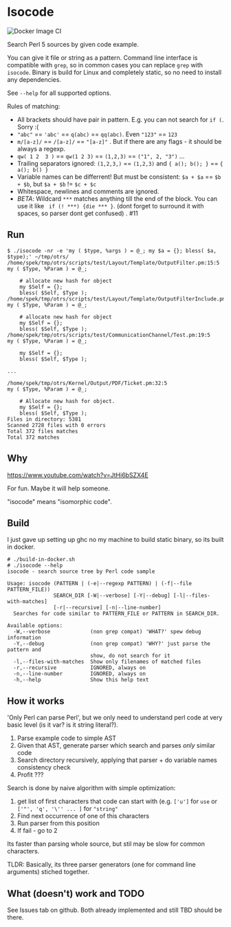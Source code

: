 # Isocode
![Docker Image CI](https://github.com/ikkeps/isocode/workflows/Docker%20Image%20CI/badge.svg?branch=master)

Search Perl 5 sources by given code example.

You can give it file or string as a pattern. Command line interface is compatible with `grep`, so in common cases you can replace `grep` with `isocode`.
Binary is build for Linux and completely static, so no need to install any dependencies.

See `--help` for all supported options.

Rules of matching:

* All brackets should have pair in pattern. E.g. you can not search for ` if ( `. Sorry :(
* ` "abc" ` == ` 'abc' ` == `q(abc)` == `qq(abc)`. Even `"123"` == `123`
* ` m/[a-z]/ ` == ` /[a-z]/ ` == ` "[a-z]" ` . But if there are any flags - it should be always a regexp.
* `qw( 1 2  3 )` == `qw(1 2 3)` == `(1,2,3)` == `("1", 2, "3")` ...
* Trailing separators ignored: `(1,2,3,)` == `(1,2,3)` and `{ a(); b(); }` == ` { a(); b() } `
* Variable names can be differrent! But must be consistent: ` $a + $a ` == ` $b + $b `, but ` $a + $b ` != ` $c + $c `
* Whitespace, newlines and comments are ignored.
* *BETA*: Wildcard ` *** ` matches anything till the end of the block. You can use it like ` if (! ***) {die *** }`. (dont forget to surround it with spaces, so parser dont get confused) . #11

## Run

```
$ ./isocode -nr -e 'my ( $type, %args ) = @_; my $a = {}; bless( $a, $type);' ~/tmp/otrs/
/home/spek/tmp/otrs/scripts/test/Layout/Template/OutputFilter.pm:15:5
my ( $Type, %Param ) = @_;

    # allocate new hash for object
    my $Self = {};
    bless( $Self, $Type );
/home/spek/tmp/otrs/scripts/test/Layout/Template/OutputFilterInclude.pm:15:5
my ( $Type, %Param ) = @_;

    # allocate new hash for object
    my $Self = {};
    bless( $Self, $Type );
/home/spek/tmp/otrs/scripts/test/CommunicationChannel/Test.pm:19:5
my ( $Type, %Param ) = @_;

    my $Self = {};
    bless( $Self, $Type );

...

/home/spek/tmp/otrs/Kernel/Output/PDF/Ticket.pm:32:5
my ( $Type, %Param ) = @_;

    # Allocate new hash for object.
    my $Self = {};
    bless( $Self, $Type );
Files in directory: 5381
Scanned 2728 files with 0 errors
Total 372 files matches
Total 372 matches
```

## Why

https://www.youtube.com/watch?v=JtHi6bSZX4E

For fun. Maybe it will help someone.

"isocode" means "isomorphic code".

## Build

I just gave up setting up ghc no my machine to build static binary, so its built in docker.

```
# ./build-in-docker.sh
# ./isocode --help
isocode - search source tree by Perl code sample

Usage: isocode (PATTERN | (-e|--regexp PATTERN) | (-f|--file PATTERN_FILE))
               SEARCH_DIR [-W|--verbose] [-Y|--debug] [-l|--files-with-matches] 
               [-r|--recursive] [-n|--line-number]
  Searches for code similar to PATTERN_FILE or PATTERN in SEARCH_DIR.

Available options:
  -W,--verbose             (non grep compat) 'WHAT?' spew debug information
  -Y,--debug               (non grep compat) 'WHY?' just parse the pattern and
                           show, do not search for it
  -l,--files-with-matches  Show only filenames of matched files
  -r,--recursive           IGNORED, always on
  -n,--line-number         IGNORED, always on
  -h,--help                Show this help text
```

## How it works

'Only Perl can parse Perl', but we only need to understand perl code at very basic level (is it var? is it string literal?).

1. Parse example code to simple AST
2. Given that AST, generate parser which search and parses _only_ similar code
3. Search directory recursively, applying that parser + do variable names consistency check
4. Profit ???

Search is done by naive algorithm with simple optimization:

1. get list of first characters that code can start with (e.g. `['u']` for `use` or `['"', 'q', '\'' ... ]` for `"string"` 
2. Find next occurrence of one of this characters
3. Run parser from this position
4. If fail - go to 2

Its faster than parsing whole source, but stil may be slow for common characters.

TLDR: Basically, its three parser generators (one for command line arguments) stiched together.

## What (doesn't) work and TODO

See Issues tab on github. Both already implemented and still TBD should be there.
